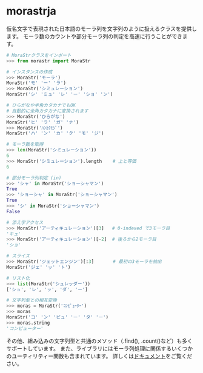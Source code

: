 # morastrja
仮名文字で表現された日本語のモーラ列を文字列のように扱えるクラスを提供します。
モーラ数のカウントや部分モーラ列の判定を高速に行うことができます。

```python
# MoraStrクラスをインポート
>>> from morastr import MoraStr

# インスタンスの作成
>>> MoraStr('モーラ')
MoraStr('モ' 'ー' 'ラ')
>>> MoraStr('シミュレーション')
MoraStr('シ' 'ミュ' 'レ' 'ー' 'ショ' 'ン')

# ひらがなや半角カタカナでもOK
# 自動的に全角カタカナに変換されます
>>> MoraStr('ひらがな')
MoraStr('ヒ' 'ラ' 'ガ' 'ナ')
>>> MoraStr('ﾊﾝｶｸﾓｼﾞ')
MoraStr('ハ' 'ン' 'カ' 'ク' 'モ' 'ジ')

# モーラ数を取得
>>> len(MoraStr('シミュレーション'))
6
>>> MoraStr('シミュレーション').length    # 上と等価
6

# 部分モーラ列判定 (in)
>>> 'シャ' in MoraStr('ショーシャマン')
True
>>> 'ショーシャ' in MoraStr('ショーシャマン')
True
>>> 'シ' in MoraStr('ショーシャマン')
False

# 添え字アクセス
>>> MoraStr('アーティキュレーション')[3]   # 0-indexed で3モーラ目
'キュ'
>>> MoraStr('アーティキュレーション')[-2]  # 後ろから2モーラ目
'ショ'

# スライス
>>> MoraStr('ジェットエンジン')[:3]       # 最初の3モーラを抽出
MoraStr('ジェ' 'ッ' 'ト')

# リスト化
>>> list(MoraStr('シュレッダー'))
['シュ', 'レ', 'ッ', 'ダ', 'ー']

# 文字列型との相互変換
>>> moras = MoraStr('ｺﾝﾋﾟｭｰﾀｰ')
>>> moras
MoraStr('コ' 'ン' 'ピュ' 'ー' 'タ' 'ー')
>>> moras.string
'コンピューター'
```

その他、組み込みの文字列型と共通のメソッド（.find(), .count()など）も多くサポートしています。
また、ライブラリにはモーラ列処理に関係するいくつかのユーティリティー関数も含まれています。
詳しくは[ドキュメント](https://hizuru3.github.io/morastrja/)をご覧ください。
